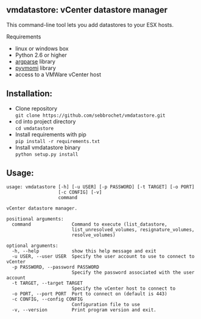 ## vmdatastore: vCenter datastore manager 

This command-line tool lets you add datastores to your ESX hosts.

Requirements
* linux or windows box
* Python 2.6 or higher
* [argparse](https://docs.python.org/3/library/argparse.html) library
* [pyvmomi](https://github.com/vmware/pyvmomi) library
* access to a VMWare vCenter host

Installation:
-------------
* Clone repository   
`git clone https://github.com/sebbrochet/vmdatastore.git`
* cd into project directory   
`cd vmdatastore`
* Install requirements with pip   
`pip install -r requirements.txt`
* Install vmdatastore binary   
`python setup.py install`

Usage:
------

```
usage: vmdatastore [-h] [-u USER] [-p PASSWORD] [-t TARGET] [-o PORT]
                   [-c CONFIG] [-v]
                   command

vCenter datastore manager.

positional arguments:
  command               Command to execute (list_datastore,
                        list_unresolved_volumes, resignature_volumes,
                        resolve_volumes)

optional arguments:
  -h, --help            show this help message and exit
  -u USER, --user USER  Specify the user account to use to connect to vCenter
  -p PASSWORD, --password PASSWORD
                        Specify the password associated with the user account
  -t TARGET, --target TARGET
                        Specify the vCenter host to connect to
  -o PORT, --port PORT  Port to connect on (default is 443)
  -c CONFIG, --config CONFIG
                        Configuration file to use
  -v, --version         Print program version and exit.
```

